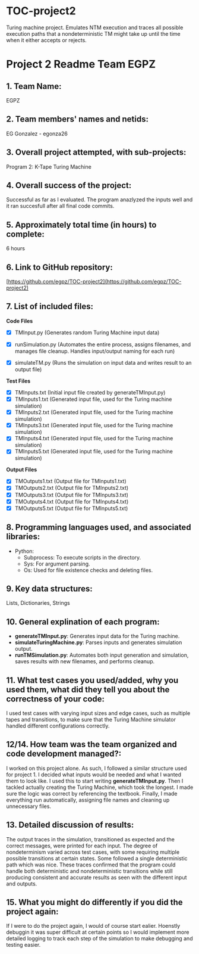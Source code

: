 # TOC-project2
Turing machine project. Emulates NTM execution and traces all possible execution paths that a nondeterministic TM might take up until the time when it either accepts or rejects.

# Project 2 Readme Team EGPZ

## 1. Team Name:
EGPZ

## 2. Team members' names and netids:
EG Gonzalez - egonza26

## 3. Overall project attempted, with sub-projects:
Program 2: K-Tape Turing Machine

## 4. Overall success of the project:
Successful as far as I evaluated. The program anazlyzed the inputs well and it ran succesfull after all final code commits.

## 5. Approximately total time (in hours) to complete:
6 hours

## 6. Link to GitHub repository:
[https://github.com/egpz/TOC-project2](https://github.com/egpz/TOC-project2)

## 7. List of included files:
**Code Files**
- [X] TMInput.py (Generates random Turing Machine input data)
- [X] runSimulation.py (Automates the entire process, assigns filenames, and manages file cleanup. Handles input/output naming for each run)
- [X] simulateTM.py (Runs the simulation on input data and writes result to an output file)
 
  
**Test Files**
- [X] TMInputs.txt  (Initial input file created by generateTMInput.py)
- [X] TMInputs1.txt (Generated input file, used for the Turing machine simulation)
- [X] TMInputs2.txt (Generated input file, used for the Turing machine simulation)
- [X] TMInputs3.txt (Generated input file, used for the Turing machine simulation)
- [X] TMInputs4.txt (Generated input file, used for the Turing machine simulation)
- [X] TMInputs5.txt (Generated input file, used for the Turing machine simulation)

**Output Files**
- [X] TMOutputs1.txt (Output file for TMInputs1.txt)
- [X] TMOutputs2.txt  (Output file for TMInputs2.txt)
- [X] TMOutputs3.txt  (Output file for TMInputs3.txt)
- [X] TMOutputs4.txt  (Output file for TMInputs4.txt)
- [X] TMOutputs5.txt  (Output file for TMInputs5.txt)

## 8. Programming languages used, and associated libraries:
- Python:
    - Subprocess: To execute scripts in the directory.
    - Sys: For argument parsing.
    - Os: Used for file existence checks and deleting files.


## 9. Key data structures:
Lists, Dictionaries, Strings

## 10. General explination of each program:
- **generateTMInput.py**: Generates input data for the Turing machine.
- **simulateTuringMachine.py**: Parses inputs and generates simulation output.
- **runTMSimulation.py**: Automates both input generation and simulation, saves results with new filenames, and performs cleanup.

## 11. What test cases you used/added, why you used them, what did they tell you about the correctness of your code:
I used test cases with varying input sizes and edge cases, such as multiple tapes and transitions, to make sure that the Turing Machine simulator handled different configurations correctly.

## 12/14. How team was the team organized and code development managed?:
I worked on this project alone. As such, I followed a similar structure used for project 1. I decided  what inputs would be needed and what I wanted them to look like. I used this to start  writing **generateTMInput.py**. Then I tackled actually creating the Turing Machine, which took the longest. I made sure the logic was correct by referencing the textbook. Finally, I made everything run automatically, assigning file names and cleaning up unnecessary files.

## 13. Detailed discussion of results:
The output traces in the simulation, transitioned as expected and the correct messages, were printed for each input. The degree of nondeterminism varied across test cases, with some requiring multiple possible transitions at certain states. Some followed a single deterministic path which was nice. These traces confirmed that the program could handle both deterministic and nondeterministic transitions while still producing consistent and accurate results as seen with the different input and outputs. 

## 15. What you might do differently if you did the project again:
If I were to do the project again, I would of course start ealier. Hoenstly debuggin it was super difficult at certain points so I would implement more detailed logging to track each step of the simulation to make debugging and testing easier.

